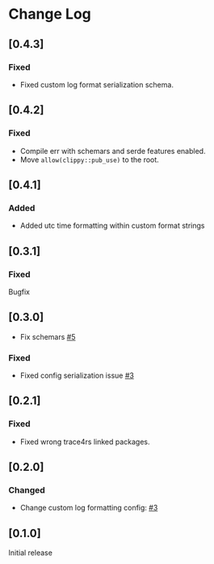 # Change Log

## [0.4.3]

### Fixed

* Fixed custom log format serialization schema.

## [0.4.2]

### Fixed

* Compile err with schemars and serde features enabled.
* Move `allow(clippy::pub_use)` to the root.

## [0.4.1]

### Added

* Added utc time formatting within custom format strings

## [0.3.1]

### Fixed

Bugfix

## [0.3.0]

* Fix schemars [#5](https://github.com/imperva/trace4rs/pull/5)

### Fixed

* Fixed config serialization issue [#3](https://github.com/imperva/trace4rs/pull/4)

## [0.2.1]

### Fixed

* Fixed wrong trace4rs linked packages.

## [0.2.0]

### Changed

* Change custom log formatting config: [#3](https://github.com/imperva/trace4rs/pull/3)

## [0.1.0]

Initial release
